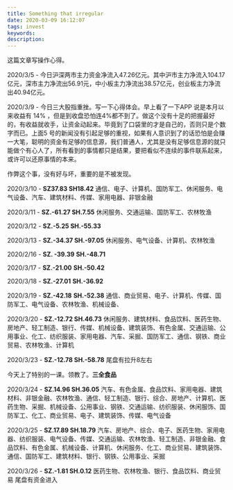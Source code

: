 ```yaml
---
title: Something that irregular
date: 2020-03-09 16:12:07
tags: invest
keywords:
description:
---
```


这篇文章写操作心得。



<!--more-->

2020/3/5 - 今日沪深两市主力资金净流入47.26亿元。其中沪市主力净流入104.17亿元，深市主力净流出56.91元，中小板主力净流出38.57亿元，创业板主力净流出40.94亿元。

2020/3/9 - 今日三大股指重挫。写一下心得体会。早上看了一下APP 说是本月以来收益有 14% ，但是到收盘恐怕连4%都不到了。做这个没有十足的把握最好的，有收益就收手，让资金动起来。毕竟到了口袋里的才是自己的，否则只是个数字而已。上面5 号的新闻没有引起足够的重视，如果有人意识到了的话恐怕是会赚一大笔，聪明的资金有足够的信息源，我们普通人，尤其是没有足够信息源的就只能做个有心人了，所有看到的事情都只是结果，要把看似不连续的事件联系起来，或许可以还原事情的本来。

作弊这个事，没有好与坏，重要的是不被发现。

2020/3/10 - **SZ37.83 SH18.42** 通信、电子、计算机、国防军工、休闲服务、电气设备、汽车、建筑材料、传媒、家用电器、非银金融

2020/3/11 - **SZ.-61.27 SH.7.55** 休闲服务、交通运输、国防军工、农林牧渔

2020/3/12 - **SZ.-5.25 SH.-55.33** 

2020/3/13 - **SZ.-34.37 SH.-97.05** 休闲服务、电气设备、计算机、农林牧渔

2020/2/16 - **SZ. -39.39** **SH.-48.71** 

2020/3/17 - **SZ.-21.00** **SH.-50.42**

2020/3/18 - **SZ.-27.01** **SH.-36.92**

2020/3/19 - **SZ.-42.18** **SH.-52.38** 通信、商业贸易、电子、计算机、传媒、国防军工、电气设备、农林牧渔、机械设备、

2020/3/20 - **SZ.-12.72 SH.46.73** 休闲服务、建筑材料、食品饮料、医药生物、房地产、轻工制造、银行、传媒、机械设备、建筑装饰、有色金属、交通运输、公用事业、化工、纺织服装、家用电器、汽车、采掘、国防军工、通信、钢铁、商业贸易、农林牧渔、计算机

2020/3/23 - **SZ.-12.78 SH.-58.78**  尾盘有拉升8左右

今天上了特别的一课。领教了。**三全食品**

2020/3/24 - **SZ.14.96 SH.36.05** 汽车、有色金属、食品饮料、家用电器、建筑材料、非银金融、农林牧渔、通信、轻工制造、银行、综合、房地产、计算机、医药生物、采掘、机械设备、公用事业、钢铁、交通运输、纺织服装、休闲服饰、国防军工、化工、商业贸易、电子、建筑装饰、传媒、电气设备

2020/3/25 - **SZ.17.89 SH.18.79** 汽车、房地产、综合、电子、医药生物、家用电器、纺织服装、电气设备、传媒、交通运输、农林牧渔、轻工制造、非银金融、食品饮料、有色金属、机械设备、计算机、休闲服务、化工、商业贸易、建筑装饰、通信、国防军工、建筑材料、银行、钢铁、公用事业、采掘

2020/3/26 - **SZ.-1.81 SH.0.12**  医药生物、农林牧渔、银行、食品饮料、商业贸易 尾盘有资金进入

